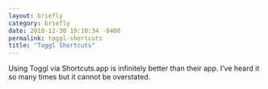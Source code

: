 ```yaml
---
layout: briefly
category: briefly
date: 2018-12-30 19:10:34 -0400
permalink: toggl-shortcuts
title: "Toggl Shortcuts"
---
```


Using Toggl via Shortcuts.app is infinitely better than their app. I’ve heard it so many times but it cannot be overstated. 